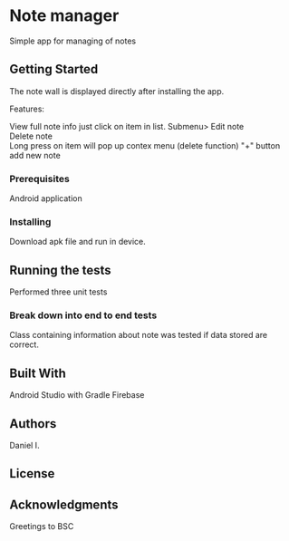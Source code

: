 # Note manager

Simple app for managing of notes

## Getting Started

The note wall is displayed directly after installing the app.

Features:

View full note info just click on item in list.
  Submenu>
    Edit note    
    Delete note    
Long press on item will pop up contex menu (delete function)
"+" button add new note

### Prerequisites

Android application

### Installing

Download apk file and run in device.

## Running the tests

Performed three unit tests

### Break down into end to end tests

Class containing information about note was tested if data stored are correct.

## Built With

Android Studio with Gradle
Firebase

## Authors

Daniel I.

## License

## Acknowledgments

Greetings to BSC

